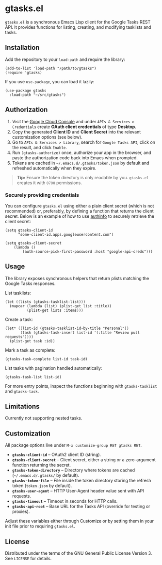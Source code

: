 # gtasks.el

`gtasks.el` is a synchronous Emacs Lisp client for the Google Tasks REST API. It provides functions for listing, creating, and modifying tasklists and tasks.

## Installation

Add the repository to your `load-path` and require the library:

```elisp
(add-to-list 'load-path "/path/to/gtasks")
(require 'gtasks)
```

If you use `use-package`, you can load it lazily:

```elisp
(use-package gtasks
  :load-path "~/src/gtasks")
```

## Authorization

1. Visit the [Google Cloud Console](https://console.cloud.google.com/apis/credentials) and under `APIs & Services > Credentials` create **OAuth client credentials** of type **Desktop**.
2. Copy the generated **Client ID** and **Client Secret** into the relevant customization options (see below).
3. Go to `APIs & Services > Library`, search for `Google Tasks API`, click on the result, and click `Enable`.
4. Run `(gtasks-authorize)` once, authorize your app in the browser, and paste the authorization code back into Emacs when prompted.
5. Tokens are cached in `~/.emacs.d/.gtasks/token.json` by default and refreshed automatically when they expire.

> **Tip:** Ensure the token directory is only readable by you. `gtasks.el` creates it with `0700` permissions.

### Securely providing credentials

You can configure `gtasks.el` using either a plain client secret (which is not recommended) or, preferably, by defining a function that returns the client secret. Below is an example of how to use [authinfo](https://www.gnu.org/software/emacs/manual/html_node/emacs/Authentication.html) to securely retrieve the client secret:

``` elisp
(setq gtasks-client-id
      "some-client-id.apps.googleusercontent.com")

(setq gtasks-client-secret
	(lambda ()
		(auth-source-pick-first-password :host "google-api-creds")))
```

## Usage

The library exposes synchronous helpers that return plists matching the Google Tasks responses.

List tasklists:

```elisp
(let ((lists (gtasks-tasklist-list)))
  (mapcar (lambda (list) (plist-get list :title))
          (plist-get lists :items)))
```

Create a task:

```elisp
(let* ((list-id (gtasks-tasklist-id-by-title "Personal"))
       (task (gtasks-task-insert list-id '(:title "Review pull requests"))))
  (plist-get task :id))
```

Mark a task as complete:

```elisp
(gtasks-task-complete list-id task-id)
```

List tasks with pagination handled automatically:

```elisp
(gtasks-task-list list-id)
```

For more entry points, inspect the functions beginning with `gtasks-tasklist` and `gtasks-task`.

## Limitations

Currently not supporting nested tasks.

## Customization

All package options live under `M-x customize-group RET gtasks RET`.

- **`gtasks-client-id`** – OAuth2 client ID (string).
- **`gtasks-client-secret`** – Client secret, either a string or a zero-argument function returning the secret.
- **`gtasks-token-directory`** – Directory where tokens are cached (`~/.emacs.d/.gtasks/` by default).
- **`gtasks-token-file`** – File inside the token directory storing the refresh token (`token.json` by default).
- **`gtasks-user-agent`** – HTTP User-Agent header value sent with API requests.
- **`gtasks-timeout`** – Timeout in seconds for HTTP calls.
- **`gtasks-api-root`** – Base URL for the Tasks API (override for testing or proxies).

Adjust these variables either through Customize or by setting them in your init file prior to requiring `gtasks.el`.

## License

Distributed under the terms of the GNU General Public License Version 3.  See `LICENSE` for details.
 
